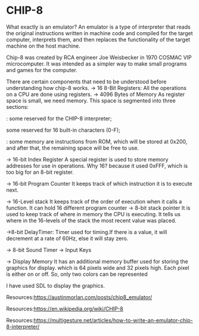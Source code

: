# CHIP-8
What exactly is an emulator? An emulator is a type of interpreter that reads the original instructions written in machine code and compiled for the target computer, interprets them, and then replaces the functionality of the target machine on the host machine.

Chip-8 was created by RCA engineer Joe Weisbecker in 1970 COSMAC VIP microcomputer. It was intended as a simpler way to make small programs and games for the computer.

There are certain components that need to be understood before understanding how chip-8 works. -> 16 8-Bit Registers: All the operations on a CPU are done using registers.
-> 4096 Bytes of Memory As register space is small, we need memory. This space is segmented into three sections:

: some reserved for the CHIP-8 interpreter;

some reserved for 16 built-in characters (0-F);

: some memory are instructions from ROM, which will be stored at 0x200, and after that, the remaining space will be free to use.

-> 16-bit Index Register A special register is used to store memory addresses for use in operations. Why 16? because it used 0xFFF, which is too big for an 8-bit register.

-> 16-bit Program Counter It keeps track of which instruction it is to execute next.

-> 16-Level stack It keeps track of the order of execution when it calls a function. It can hold 16 different program counter
-> 8-bit stack pointer It is used to keep track of where in memory the CPU is executing. It tells us where in the 16-levels of the stack the most recent value was placed.

->8-bit DelayTimer: Timer used for timing.If there is a value, it will decrement at a rate of 60Hz, else it will stay zero.

-> 8-bit Sound Timer -> Input Keys

-> Display Memory It has an additional memory buffer used for storing the graphics for display. which is 64 pixels wide and 32 pixels high. Each pixel is either on or off. So, only two colors can be represented

I have used SDL to display the graphics.

Resources:https://austinmorlan.com/posts/chip8_emulator/

Resources:https://en.wikipedia.org/wiki/CHIP-8

Resources:https://multigesture.net/articles/how-to-write-an-emulator-chip-8-interpreter/
